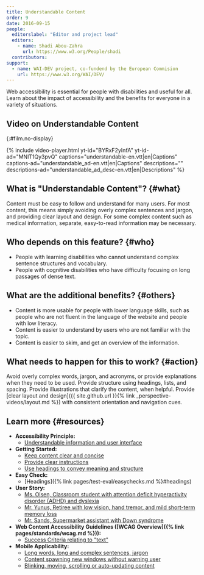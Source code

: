 ```yaml
---
title: Understandable Content
order: 9
date: 2016-09-15
people:
  editorslabel: "Editor and project lead"
  editors:
    - name: Shadi Abou-Zahra
      url: https://www.w3.org/People/shadi
  contributors:
support:
  - name: WAI-DEV project, co-fundend by the European Commision
    url: https://www.w3.org/WAI/DEV/
---
```


Web accessibility is essential for people with disabilities and useful
for all. Learn about the impact of accessibility and the benefits for
everyone in a variety of situations.

## Video on Understandable Content
{:#film.no-display}

{% include video-player.html
    yt-id="BYRxF2yInfA"
    yt-id-ad="MNlT1Qy3pvQ"
    captions="understandable-en.vtt|en|Captions"
    captions-ad="understandable_ad-en.vtt|en|Captions"
    descriptions=""
    descriptions-ad="understandable_ad_desc-en.vtt|en|Descriptions"
%}

What is "Understandable Content"? {#what}
---------------------------------

Content must be easy to follow and understand for many users. For most
content, this means simply avoiding overly complex sentences and jargon,
and providing clear layout and design. For some complex content such as
medical information, separate, easy-to-read information may be
necessary.

Who depends on this feature? {#who}
----------------------------

-   People with learning disabilities who cannot understand complex
    sentence structures and vocabulary.
-   People with cognitive disabilities who have difficulty focusing on
    long passages of dense text.

What are the additional benefits? {#others}
---------------------------------

-   Content is more usable for people with lower language skills, such
    as people who are not fluent in the language of the website and
    people with low literacy.
-   Content is easier to understand by users who are not familiar with
    the topic.
-   Content is easier to skim, and get an overview of the information.

What needs to happen for this to work? {#action}
--------------------------------------

Avoid overly complex words, jargon, and acronyms, or provide
explanations when they need to be used. Provide structure using
headings, lists, and spacing. Provide illustrations that clarify the
content, when helpful. Provide [clear layout and design]({{ site.github.url }}{% link _perspective-videos/layout.md %})
with consistent orientation and navigation cues.

Learn more {#resources}
----------

-   **Accessibility Principle:**
    -   [Understandable information and user
        interface](https://www.w3.org/WAI/intro/people-use-web/principles#understandable)
-   **Getting Started:**
    -   [Keep content clear and
        concise](https://www.w3.org/WAI/gettingstarted/tips/writing.html#keep-content-clear-and-concise)
    -   [Provide clear
        instructions](https://www.w3.org/WAI/gettingstarted/tips/writing.html#provide-clear-instructions)
    -   [Use headings to convey meaning and
        structure](https://www.w3.org/WAI/gettingstarted/tips/writing.html#use-headings-to-convey-meaning-and-structure)
-   **Easy Check:**
    -   [Headings]({% link pages/test-eval/easychecks.md %}#headings)
-   **User Story:**
    -   [Ms. Olsen, Classroom student with attention deficit
        hyperactivity disorder (ADHD) and
        dyslexia](https://www.w3.org/WAI/intro/people-use-web/stories.html#classroomstudent)
    -   [Mr. Yunus, Retiree with low vision, hand tremor, and mild
        short-term memory
        loss](https://www.w3.org/WAI/intro/people-use-web/stories.html#retiree)
    -   [Mr. Sands, Supermarket assistant with Down
        syndrome](https://www.w3.org/WAI/intro/people-use-web/stories.html#supermarketassistant)
-   **Web Content Accessibility Guidelines ([WCAG
    Overview]({% link pages/standards/wcag.md %})):**
    -   [Success Criteria relating to
        "text"](https://www.w3.org/WAI/WCAG20/quickref/?tags=text)
-   **Mobile Applicability:**
    -   [Long words, long and complex sentences,
        jargon](https://www.w3.org/WAI/mobile/experiences.html#complex)
    -   [Content spawning new windows without warning
        user](https://www.w3.org/WAI/mobile/experiences.html#popups)
    -   [Blinking, moving, scrolling or auto-updating
        content](https://www.w3.org/WAI/mobile/experiences.html#dynamic)

